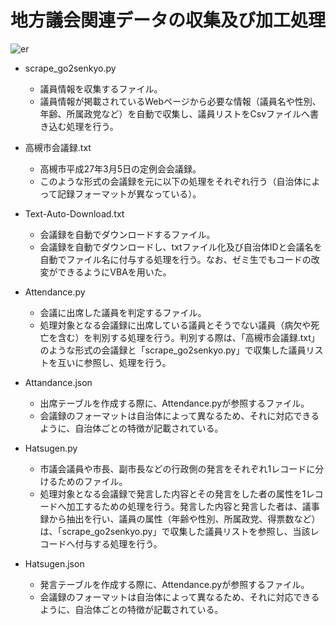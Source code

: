 # 地方議会関連データの収集及び加工処理


![er](https://user-images.githubusercontent.com/11134369/87899538-78d9e700-ca8c-11ea-8089-ba53acb0d64a.png)



- scrape_go2senkyo.py
  - 議員情報を収集するファイル。
  - 議員情報が掲載されているWebページから必要な情報（議員名や性別、年齢、所属政党など）を自動で収集し、議員リストをCsvファイルへ書き込む処理を行う。

- 高槻市会議録.txt
  - 高槻市平成27年3月5日の定例会会議録。
  - このような形式の会議録を元に以下の処理をそれぞれ行う（自治体によって記録フォーマットが異なっている）。

- Text-Auto-Download.txt
  - 会議録を自動でダウンロードするファイル。
  - 会議録を自動でダウンロードし、txtファイル化及び自治体IDと会議名を自動でファイル名に付与する処理を行う。なお、ゼミ生でもコードの改変ができるようにVBAを用いた。

- Attendance.py
  - 会議に出席した議員を判定するファイル。
  - 処理対象となる会議録に出席している議員とそうでない議員（病欠や死亡を含む）を判別する処理を行う。判別する際は、「高槻市会議録.txt」のような形式の会議録と「scrape_go2senkyo.py」で収集した議員リストを互いに参照し、処理を行う。

- Attandance.json
  - 出席テーブルを作成する際に、Attendance.pyが参照するファイル。
  - 会議録のフォーマットは自治体によって異なるため、それに対応できるように、自治体ごとの特徴が記載されている。

- Hatsugen.py
  - 市議会議員や市長、副市長などの行政側の発言をそれぞれ1レコードに分けるためのファイル。
  - 処理対象となる会議録で発言した内容とその発言をした者の属性を1レコードへ加工するための処理を行う。発言した内容と発言した者は、議事録から抽出を行い、議員の属性（年齢や性別、所属政党、得票数など）は、「scrape_go2senkyo.py」で収集した議員リストを参照し、当該レコードへ付与する処理を行う。

- Hatsugen.json
  - 発言テーブルを作成する際に、Attendance.pyが参照するファイル。
  - 会議録のフォーマットは自治体によって異なるため、それに対応できるように、自治体ごとの特徴が記載されている。
